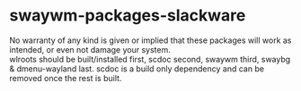 # swaywm-packages-slackware
No warranty of any kind is given or implied that these packages will work as intended, or even not damage your system.  
wlroots should be built/installed first, scdoc second, swaywm third, swaybg & dmenu-wayland last. scdoc is a build only dependency and can be removed once the rest is built.

